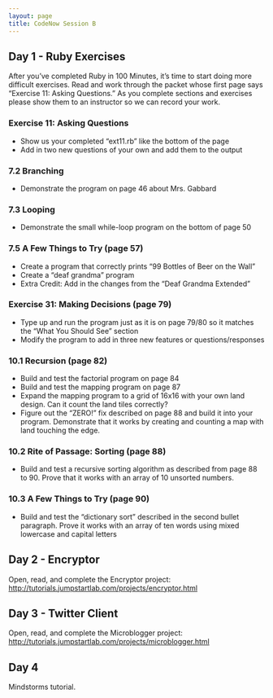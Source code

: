 ```yaml
---
layout: page
title: CodeNow Session B
---
```


## Day 1 - Ruby Exercises

After you’ve completed Ruby in 100 Minutes, it’s time to start doing more difficult exercises. Read and work through the packet whose first page says “Exercise 11: Asking Questions.” As you complete sections and exercises please show them to an instructor so we can record your work.

### Exercise 11: Asking Questions

* Show us your completed “ext11.rb” like the bottom of the page
* Add in two new questions of your own and add them to the output 

### 7.2 Branching

* Demonstrate the program on page 46 about Mrs. Gabbard 

### 7.3 Looping

* Demonstrate the small while-loop program on the bottom of page 50 

### 7.5 A Few Things to Try (page 57)

* Create a program that correctly prints “99 Bottles of Beer on the Wall”
* Create a “deaf grandma” program
* Extra Credit: Add in the changes from the “Deaf Grandma Extended” 

### Exercise 31: Making Decisions (page 79)

* Type up and run the program just as it is on page 79/80 so it matches the “What You Should See” section
* Modify the program to add in three new features or questions/responses

### 10.1 Recursion (page 82)

* Build and test the factorial program on page 84
* Build and test the mapping program on page 87
* Expand the mapping program to a grid of 16x16 with your own land design. Can it count the land tiles correctly?
* Figure out the “ZERO!” fix described on page 88 and build it into your program. Demonstrate that it works by creating and counting a map with land touching the edge.

### 10.2 Rite of Passage: Sorting (page 88)

* Build and test a recursive sorting algorithm as described from page 88 to 90. Prove that it works with an array of 10 unsorted numbers.

### 10.3 A Few Things to Try (page 90)

* Build and test the “dictionary sort” described in the second bullet paragraph. Prove it works with an array of ten words using mixed lowercase and capital letters

## Day 2 - Encryptor

Open, read, and complete the Encryptor project: http://tutorials.jumpstartlab.com/projects/encryptor.html

## Day 3 - Twitter Client

Open, read, and complete the Microblogger project: http://tutorials.jumpstartlab.com/projects/microblogger.html

## Day 4

Mindstorms tutorial.
